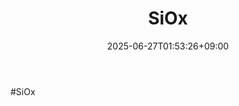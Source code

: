﻿---
title: "SiOx"
date: 2025-06-27T01:53:26+09:00
lastmod: 2025-06-27T01:53:26+09:00
type: docs
sidebar:
  open: true
weight: 7
---
<div style="display:none">
  <meta property="article:published_time" content="2025-06-26T16:53:26Z" />
  <meta property="article:modified_time" content="2025-06-26T16:53:26Z" />
</div>
#SiOx
